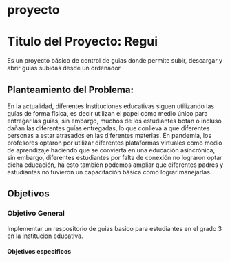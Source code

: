 # proyecto
# Titulo del Proyecto: Regui
Es un proyecto básico de control de guias donde permite subir, descargar y abrir guias subidas desde un ordenador 
## Planteamiento del Problema:
En la actualidad, diferentes Instituciones educativas siguen utilizando las guías de forma física, es decir utilizan el papel como medio único para entregar las guías, sin embargo, muchos de los estudiantes botan o incluso dañan las diferentes guías entregadas, lo que conlleva a que diferentes personas a estar atrasados en las diferentes materias.
En pandemia, los profesores optaron por utilizar diferentes plataformas virtuales como medio de aprendizaje haciendo que se convierta en una educación asincrónica, sin embargo, diferentes estudiantes por falta de conexión no lograron optar dicha educación, ha esto también podemos ampliar que diferentes padres y estudiantes no tuvieron un capacitación básica como lograr manejarlas. 
## Objetivos 
### Objetivo General 
Implementar un respositorio de guias basico para estudiantes en el grado 3 en la institucion educativa.
#### Objetivos especificos 
